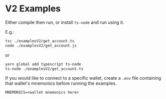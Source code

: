 # V2 Examples

Either compile then run, or install `ts-node` and run using it.

E.g.:

```bash
tsc ./examplesV2/get_account.ts
node ./examplesV2/get_account.js
```

or

```bash
yarn global add typescript ts-node
ts-node ./examplesV2/get_account.ts
```

If you would like to connect to a specific wallet, create a `.env` file containing that wallet's mnemonics before running the examples.

```
MNEMONICS=<wallet mnemonics here>
```
